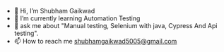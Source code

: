 - 👋 Hi, I’m Shubham Gaikwad
- 🌱 I’m currently learning Automation Testing
- 💞 ask me about "Manual testing, Selenium with java, Cypress And Api testing".
- 📫 How to reach me shubhamgaikwad5005@gmail.com


<!---
Shubhamgaikwad5005/Shubhamgaikwad5005 is a ✨ special ✨ repository because its `README.md` (this file) appears on your GitHub profile.
You can click the Preview link to take a look at your changes.
--->
